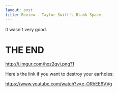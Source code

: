 ```yaml
---
layout: post
title: Review - Taylor Swift's Blank Space
---
```


It wasn't very good.

# THE END

http://i.imgur.com/hxz2qvi.png?1

Here's the link if you want to destroy your earholes:

https://www.youtube.com/watch?v=e-ORhEE9VVg
